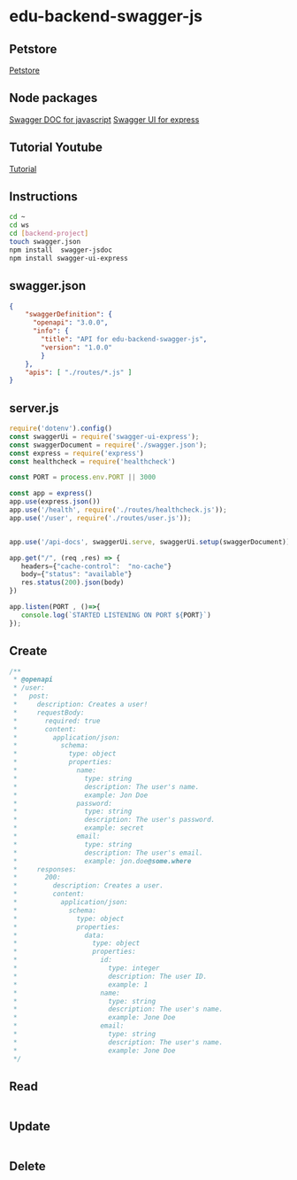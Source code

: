 # edu-backend-swagger-js

## Petstore

[Petstore](https://petstore.swagger.io/)

## Node packages
[Swagger DOC for javascript](https://www.npmjs.com/package/swagger-jsdoc)
[Swagger UI for express](https://www.npmjs.com/package/swagger-ui-express)

## Tutorial Youtube
[Tutorial](https://www.youtube.com/watch?v=apouPYPh_as&t=731s)

## Instructions

```bash
cd ~
cd ws
cd [backend-project]
touch swagger.json
npm install  swagger-jsdoc
npm install swagger-ui-express
```

## swagger.json

```json
{
    "swaggerDefinition": {
      "openapi": "3.0.0",
      "info": { 
        "title": "API for edu-backend-swagger-js", 
        "version": "1.0.0" 
        }
    },
    "apis": [ "./routes/*.js" ]
}
```
## server.js

```js
require('dotenv').config()
const swaggerUi = require('swagger-ui-express');
const swaggerDocument = require('./swagger.json');
const express = require('express')
const healthcheck = require('healthcheck')

const PORT = process.env.PORT || 3000

const app = express()
app.use(express.json())
app.use('/health', require('./routes/healthcheck.js'));
app.use('/user', require('./routes/user.js'));


app.use('/api-docs', swaggerUi.serve, swaggerUi.setup(swaggerDocument));

app.get("/", (req ,res) => {
   headers={"cache-control":  "no-cache"}
   body={"status": "available"}
   res.status(200).json(body)
})

app.listen(PORT , ()=>{
   console.log(`STARTED LISTENING ON PORT ${PORT}`)
});
```

## Create

```js
/**
 * @openapi
 * /user:
 *   post:
 *     description: Creates a user!
 *     requestBody:
 *       required: true
 *       content:
 *         application/json:
 *           schema:
 *             type: object
 *             properties:
 *               name:
 *                 type: string
 *                 description: The user's name.
 *                 example: Jon Doe
 *               password:
 *                 type: string
 *                 description: The user's password.
 *                 example: secret
 *               email:
 *                 type: string
 *                 description: The user's email.
 *                 example: jon.doe@some.where
 *     responses:
 *       200:
 *         description: Creates a user.
 *         content:
 *           application/json:
 *             schema:
 *               type: object
 *               properties:
 *                 data:
 *                   type: object
 *                   properties:
 *                     id:
 *                       type: integer
 *                       description: The user ID.
 *                       example: 1
 *                     name:
 *                       type: string
 *                       description: The user's name.
 *                       example: Jone Doe
 *                     email:
 *                       type: string
 *                       description: The user's name.
 *                       example: Jone Doe
 */
```

## Read

```js
```

## Update

```js
```

## Delete

```js
```
